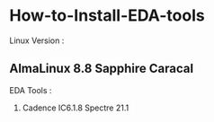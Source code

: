 # How-to-Install-EDA-tools
Linux Version :
## AlmaLinux 8.8  Sapphire Caracal 

EDA Tools : 
1. Cadence
IC6.1.8
Spectre 21.1 
